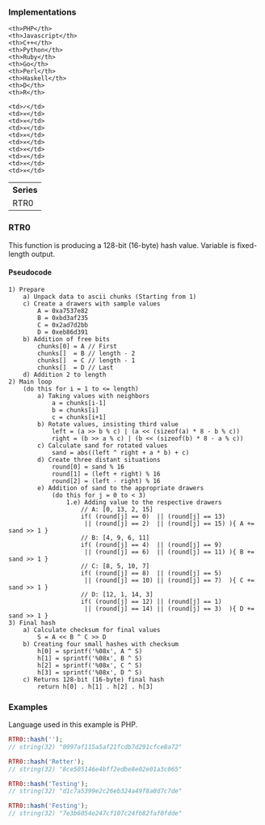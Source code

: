 ### Implementations

<table width="100%">
  <tr>
    <th width="100%">Series</th>
    
    <th>PHP</th>
    <th>Javascript</th>
    <th>C++</th>
    <th>Python</th>
    <th>Ruby</th>
    <th>Go</th>
    <th>Perl</th>
    <th>Haskell</th>
    <th>D</th>
    <th>R</th>
  </tr>
  <tr>
    <td>RTR0</td>
    
    <td>✓</td>
    <td>✕</td>
    <td>✕</td>
    <td>✕</td>
    <td>✕</td>
    <td>✕</td>
    <td>✕</td>
    <td>✕</td>
    <td>✕</td>
    <td>✕</td>
  </tr>
</table>

### RTR0

This function is producing a 128-bit (16-byte) hash value. Variable is fixed-length output.

#### Pseudocode

```
1) Prepare
    a) Unpack data to ascii chunks (Starting from 1)
    c) Create a drawers with sample values
        A = 0xa7537e82
        B = 0xbd3af235
        C = 0x2ad7d2bb
        D = 0xeb86d391
    b) Addition of free bits
        chunks[0] = A // First
        chunks[]  = B // length - 2
        chunks[]  = C // length - 1
        chunks[]  = D // Last
    d) Addition 2 to length
2) Main loop
    (do this for i = 1 to <= length)
        a) Taking values ​​with neighbors
            a = chunks[i-1]
            b = chunks[i]
            c = chunks[i+1]
        b) Rotate values, insisting third value
            left = (a >> b % c) | (a << (sizeof(a) * 8 - b % c))
            right = (b >> a % c) | (b << (sizeof(b) * 8 - a % c))
        c) Calculate sand for rotated values
            sand = abs((left ^ right + a * b) + c)
        d) Create three distant situations
            round[0] = sand % 16
            round[1] = (left + right) % 16
            round[2] = (left - right) % 16
        e) Addition of sand to the appropriate drawers
            (do this for j = 0 to < 3)
                1.e) Adding value to the respective drawers
                    // A: [0, 13, 2, 15]
                    if( (round[j] == 0)  || (round[j] == 13) 
                     || (round[j] == 2)  || (round[j] == 15) ){ A += sand >> 1 }
                    // B: [4, 9, 6, 11]
                    if( (round[j] == 4)  || (round[j] == 9)  
                     || (round[j] == 6)  || (round[j] == 11) ){ B += sand >> 1 }
                    // C: [8, 5, 10, 7]
                    if( (round[j] == 8)  || (round[j] == 5)
                     || (round[j] == 10) || (round[j] == 7)  ){ C += sand >> 1 }
                    // D: [12, 1, 14, 3]
                    if( (round[j] == 12) || (round[j] == 1)
                     || (round[j] == 14) || (round[j] == 3)  ){ D += sand >> 1 }
3) Final hash
    a) Calculate checksum for final values
        S = A << B ^ C >> D
    b) Creating four small hashes with checksum
        h[0] = sprintf('%08x', A ^ S)
        h[1] = sprintf('%08x', B ^ S)
        h[2] = sprintf('%08x', C ^ S)
        h[3] = sprintf('%08x', D ^ S)
    c) Returns 128-bit (16-byte) final hash
        return h[0] . h[1] . h[2] . h[3]
```

### Examples

Language used in this example is PHP.

```php
RTR0::hash('');
// string(32) "0997af115a5af21fcdb7d291cfce8a72"

RTR0::hash('Retter');
// string(32) "8ce505146e4bff2edbe8e02e01a3c065"

RTR0::hash('Testing');
// string(32) "d1c7a5399e2c26eb324a49f8a0d7c7de"

RTR0::hash('Festing');
// string(32) "7e3b6054e247cf107c24fb82faf0fdde"
```
